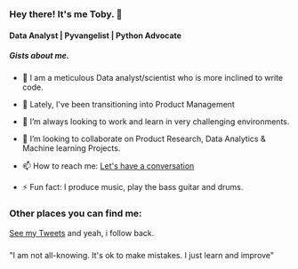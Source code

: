 ### Hey there! It's me Toby. 👋
#### Data Analyst | Pyvangelist | Python Advocate


##### Gists about me.

- 🔭 I am a meticulous Data analyst/scientist who is more inclined to write code. 

- 🌱 Lately, I've been transitioning into Product Management

- 👯 I’m always looking to work and learn in very challenging environments.

- 👯 I’m looking to collaborate on Product Research, Data Analytics & Machine learning Projects. 

- 📫 How to reach me: <a href="mailto:otuokeretobechukwu@outlook.com">Let's have a conversation</a>

- ⚡ Fun fact: I produce music, play the bass guitar and drums. 

### Other places you can find me:
[See my Tweets](https://twitter.com/toby_py) and yeah, i follow back.

###
"I am not all-knowing.
It's ok to make mistakes.
I just learn and improve"
